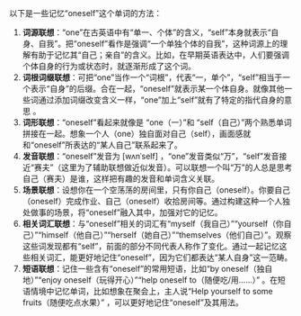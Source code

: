 以下是一些记忆“oneself”这个单词的方法：
1. **词源联想**：“one”在古英语中有“单一、个体”的含义，“self”本身就表示“自身、自我”。把“oneself”看作是强调“一个单独个体的自我”，这种词源上的理解有助于记忆其“自己；亲自”的含义。比如，在早期英语表达中，人们要强调个体自身的行为或状态时，就逐渐形成了这个词。 
2. **词根词缀联想**：可把“one”当作一个“词根”，代表“一，单个”，“self”相当于一个表示“自身”的后缀。合在一起，“oneself”就表示某一个体自身。就像其他一些词通过添加词缀改变含义一样，“one”加上“self”就有了特定的指代自身的意思 。
3. **词形联想**：“oneself”看起来就像是 “one（一）”和 “self（自己）”两个熟悉单词拼接在一起。想象一个人（one）独自面对自己（self），画面感就和“oneself”所表达的“某人自己”联系起来了。 
4. **发音联想**：“oneself”发音为 [wʌnˈself] ，“one”发音类似“万”，“self”发音接近“赛夫”（这里为了辅助联想做近似发音）。可以联想一个叫“万”的人总是思考自己（赛夫）是谁，这样把有趣的发音和单词含义关联。 
5. **场景联想**：设想你在一个空荡荡的房间里，只有你自己（oneself）。你要自己（oneself）完成作业、自己（oneself）收拾房间等。通过构建这种一个人独处做事的场景，将“oneself”融入其中，加强对它的记忆。 
6. **相关词汇联想**：与“oneself”相关的词汇有“myself（我自己）”“yourself（你自己）”“himself（他自己）”“herself（她自己）”“themselves（他们自己）”。观察这些词发现都有“self”，前面的部分不同代表人称作了变化。通过一起记忆这些相关词汇，能更好地记住“oneself”，因为它们都表达“某人自身”这一范畴。 
7. **短语联想**：记住一些含有“oneself”的常用短语，比如“by oneself（独自地）”“enjoy oneself（玩得开心）”“help oneself to（随便吃/用……）” 。在短语情境中记忆单词，比如想象在聚会上，主人说“Help yourself to some fruits（随便吃点水果）” ，可以更好地记住“oneself”及其用法。 